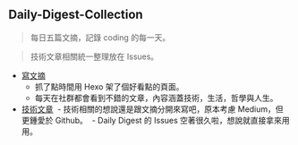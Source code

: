 ## Daily-Digest-Collection

> 每日五篇文摘，記錄 coding 的每一天。

> 技術文章相關統一整理放在 Issues。

- [寫文摘](https://goo.gl/dXn3Wk)
  - 抓了點時間用 Hexo 架了個好看點的頁面。
  - 每天在社群都會看到不錯的文章，內容涵蓋技術，生活，哲學與人生。
- [技術文章](https://goo.gl/ZvQnbf)
  - 技術相關的想說還是跟文摘分開來寫吧，原本考慮 Medium，但更鍾愛於 Github。
  - Daily Digest 的 Issues 空著很久啦，想說就直接拿來用用。
